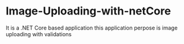 # Image-Uploading-with-netCore
It is a .NET Core based application this application perpose is image uploading with validations
